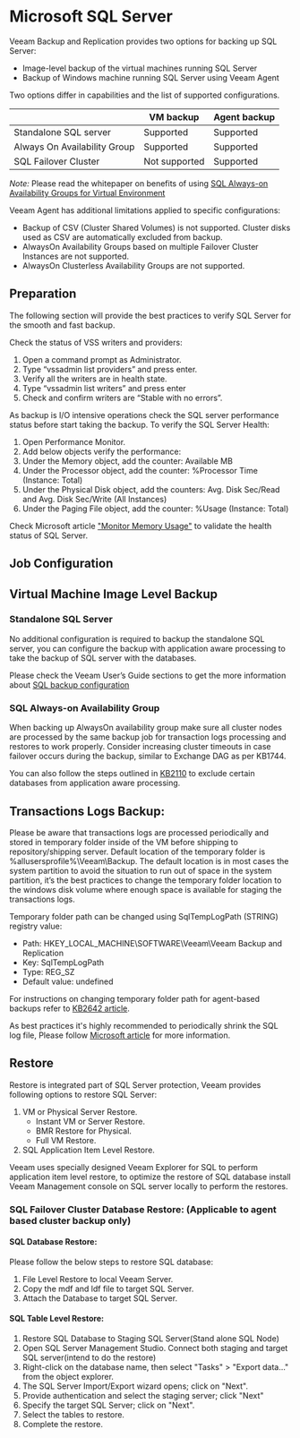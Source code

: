 # Microsoft SQL Server

Veeam Backup and Replication provides two options for backing up SQL Server:

- Image-level backup of the virtual machines running SQL Server
- Backup of Windows machine running SQL Server using Veeam Agent

Two options differ in capabilities and the list of supported configurations.

|                              | VM backup     | Agent backup |
| ------                       | ------        | ------       |
| Standalone SQL server        | Supported     | Supported    |
| Always On Availability Group | Supported     | Supported    |
| SQL Failover Cluster         | Not supported | Supported    |


*Note:* Please read the whitepaper on benefits of using [SQL Always-on Availability Groups for Virtual Environment](https://www.veeam.com/wp-sql-alwayson-availability-groups-virtual-environment.html)

Veeam Agent has additional limitations applied to specific configurations:

- Backup of CSV (Cluster Shared Volumes) is not supported. Cluster disks used as CSV are automatically excluded from backup.
- AlwaysOn Availability Groups based on multiple Failover Cluster Instances are not supported.
- AlwaysOn Clusterless Availability Groups are not supported.

## Preparation

The following section will provide the best practices to verify SQL Server for the smooth and fast backup.

Check the status of VSS writers and providers:

1.	Open a command prompt as Administrator.
2.	Type “vssadmin list providers” and press enter.
3.	Verify all the writers are in health state.
4.	Type “vssadmin list writers” and press enter
5.	Check and confirm writers are “Stable with no errors”.

As backup is I/O intensive operations check the SQL server performance status before start taking the backup. To verify the SQL Server Health:

1. Open Performance Monitor.
2. Add below objects verify the performance:
  1. Under the Memory object, add the counter: Available MB
  1. Under the Processor object, add the counter: %Processor Time (Instance: Total)
  1. Under the Physical Disk object, add the counters: Avg. Disk Sec/Read and Avg. Disk Sec/Write (All Instances)
  1. Under the Paging File object, add the counter: %Usage (Instance: Total)

Check Microsoft article ["Monitor Memory Usage"](https://docs.microsoft.com/en-us/sql/relational-databases/performance-monitor/monitor-memory-usage?view=sql-server-2017) to validate the health status of SQL Server.

## Job Configuration

## Virtual Machine Image Level Backup

### Standalone SQL Server

No additional configuration is required to backup the standalone SQL server, you can configure the backup with application aware processing to take the backup of SQL server with the databases.

Please check the Veeam User’s Guide sections to get the more information about [SQL backup configuration](https://helpcenter.veeam.com/docs/backup/explorers/vesql_bu_job_settings.html?ver=95)

### SQL Always-on Availability Group

When backing up AlwaysOn availability group make sure all cluster nodes are processed by the same backup job for transaction logs processing and restores to work properly. Consider increasing cluster timeouts in case failover occurs during the backup, similar to Exchange DAG as per KB1744.

You can also follow the steps outlined in [KB2110](https://www.veeam.com/kb2110) to exclude certain databases from application aware processing.

## Transactions Logs Backup:

Please be aware that transactions logs are processed periodically and stored in temporary folder inside of the VM before shipping to repository/shipping server. Default location of the temporary folder is %allusersprofile%\Veeam\Backup. The default location is in most cases the system partition to avoid the situation to run out of space in the system partition, it’s the best practices to change the temporary folder location to the windows disk volume where enough space is available for staging the transactions logs.

Temporary folder path can be changed using SqlTempLogPath (STRING) registry value:

- Path: HKEY_LOCAL_MACHINE\SOFTWARE\Veeam\Veeam Backup and Replication
- Key: SqlTempLogPath
- Type: REG_SZ
- Default value: undefined

For instructions on changing temporary folder path for agent-based backups refer to [KB2642 article](https://www.veeam.com/kb2642).

As best practices it's highly recommended to periodically shrink the SQL log file, Please follow [Microsoft article](https://docs.microsoft.com/en-us/sql/relational-databases/databases/shrink-a-file?view=sql-server-ver15) for more information.


## Restore

Restore is integrated part of SQL Server protection, Veeam provides following options to restore SQL Server:

1.	VM or Physical Server Restore.
      - Instant VM or Server Restore.
      - BMR Restore for Physical.
      - Full VM Restore.
2.	SQL Application Item Level Restore.

Veeam uses specially designed Veeam Explorer for SQL to perform application item level restore, to optimize the restore of SQL database install Veeam Management console on SQL server locally to perform the restores.

### SQL Failover Cluster Database Restore: (Applicable to agent based cluster backup only)

#### SQL Database Restore:

Please follow the below steps to restore SQL database:
1.	File Level Restore to local Veeam Server.
2.	Copy the mdf and ldf file to target SQL Server.
3.	Attach the Database to target SQL Server.

#### SQL Table Level Restore:

1.	Restore SQL Database to Staging SQL Server(Stand alone SQL Node)
2.	Open SQL Server Management Studio. Connect both staging and target SQL server(intend to do the restore)
3.	Right-click on the database name, then select "Tasks" > "Export data..." from the object explorer.
4.	The SQL Server Import/Export wizard opens; click on "Next".
5.	Provide authentication and select the staging server; click "Next"
6.	Specify the target SQL Server; click on "Next".
7.	Select the tables to restore.
8.	Complete the restore.
